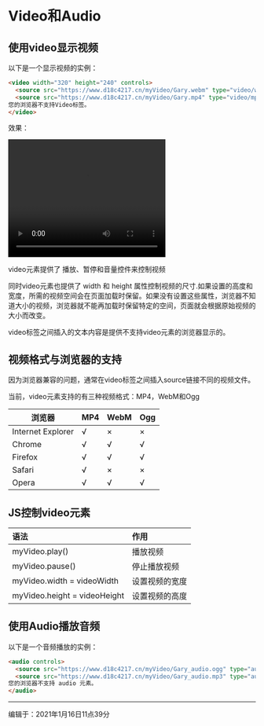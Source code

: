 # Video和Audio

## 使用video显示视频

以下是一个显示视频的实例：

```html
<video width="320" height="240" controls>
  <source src="https://www.d18c4217.cn/myVideo/Gary.webm" type="video/webm">
  <source src="https://www.d18c4217.cn/myVideo/Gary.mp4" type="video/mp4">
您的浏览器不支持Video标签。
</video>
```

效果：

<video width="320" height="240" controls>
  <source src="https://gitee.com/wu-hao-chao/upload/raw/master/video/robot.mp4" type="video/mp4">
您的浏览器不支持Video标签。
</video>


video元素提供了 播放、暂停和音量控件来控制视频

同时video元素也提供了 width 和 height 属性控制视频的尺寸.如果设置的高度和宽度，所需的视频空间会在页面加载时保留。如果没有设置这些属性，浏览器不知道大小的视频，浏览器就不能再加载时保留特定的空间，页面就会根据原始视频的大小而改变。

video标签之间插入的文本内容是提供不支持video元素的浏览器显示的。



## 视频格式与浏览器的支持

因为浏览器兼容的问题，通常在video标签之间插入source链接不同的视频文件。

当前，video元素支持的有三种视频格式：MP4，WebM和Ogg

| 浏览器            | MP4  | WebM | Ogg  |
| ----------------- | ---- | ---- | ---- |
| Internet Explorer | √    | ×    | ×    |
| Chrome            | √    | √    | √    |
| Firefox           | √    | √    | √    |
| Safari            | √    | ×    | ×    |
| Opera             | √    | √    | √    |



## JS控制video元素

| 语法                         | 作用           |
| :--------------------------- | :------------- |
| myVideo.play()               | 播放视频       |
| myVideo.pause()              | 停止播放视频   |
| myVideo.width = videoWidth   | 设置视频的宽度 |
| myVideo.height = videoHeight | 设置视频的高度 |



## 使用Audio播放音频

以下是一个音频播放的实例：

```html
<audio controls>
  <source src="https://www.d18c4217.cn/myVideo/Gary_audio.ogg" type="audio/ogg">
  <source src="https://www.d18c4217.cn/myVideo/Gary_audio.mp3" type="audio/mpeg">
您的浏览器不支持 audio 元素。
</audio>
```





------

编辑于：2021年1月16日11点39分